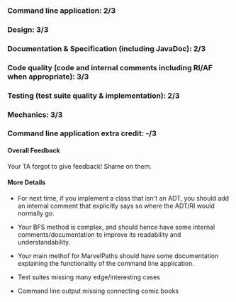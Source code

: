 ### Command line application: 2/3

### Design: 3/3

### Documentation & Specification (including JavaDoc): 2/3

### Code quality (code and internal comments including RI/AF when appropriate): 3/3

### Testing (test suite quality & implementation): 2/3

### Mechanics: 3/3

### Command line application extra credit:  -/3

#### Overall Feedback

Your TA forgot to give feedback!  Shame on them.

#### More Details

- For next time, if you implement a class that isn't an ADT, you should add an
  internal comment that explicitly says so where the ADT/RI would normally go.

- Your BFS method is complex, and should hence have some internal
  comments/documentation to improve its readability and understandability.

- Your main methof for MarvelPaths should have some documentation explaining the
  functionality of the command line application.

- Test suites missing many edge/interesting cases

- Command line output missing connecting comic books
